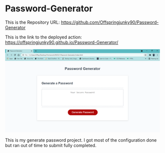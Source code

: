 # Password-Generator

This is the Repository URL: https://github.com/Offspringjunky90/Password-Generator

This is the link to the deployed action: https://offspringjunky90.github.io/Password-Generator/

![alt text](https://github.com/Offspringjunky90/Password-Generator/blob/main/Assets/Screenshot.PNG?raw=true)

This is my generate password project. I got most of the configuration done but ran out of time to submit fully completed.
